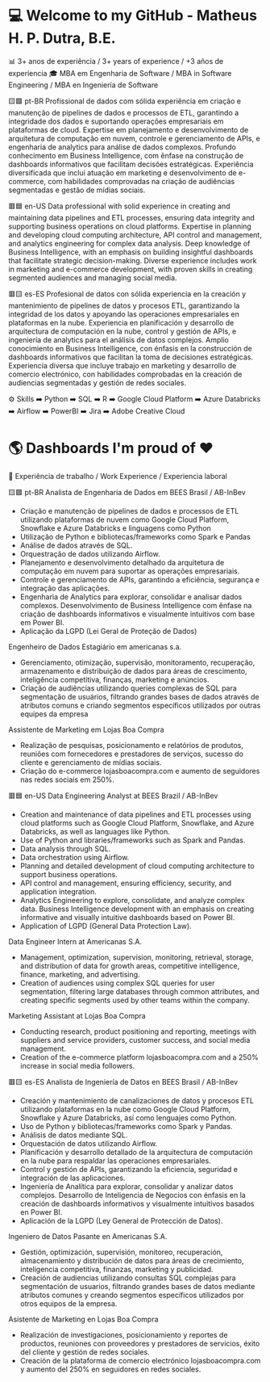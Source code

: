# 💻 Welcome to my GitHub - Matheus H. P. Dutra, B.E.

📊 3+ anos de experiência / 3+ years of experience / +3 años de experiencia
🎓 MBA em Engenharia de Software / MBA in Software Engineering / MBA en Ingeniería de Software

🟨🟩 pt-BR
Profissional de dados com sólida experiência em criação e manutenção de pipelines de dados e processos de ETL, garantindo a integridade dos dados e suportando operações empresariais em plataformas de cloud. Expertise em planejamento e desenvolvimento de arquitetura de computação em nuvem, controle e gerenciamento de APIs, e engenharia de analytics para análise de dados complexos. Profundo conhecimento em Business Intelligence, com ênfase na construção de dashboards informativos que facilitam decisões estratégicas. Experiência diversificada que inclui atuação em marketing e desenvolvimento de e-commerce, com habilidades comprovadas na criação de audiências segmentadas e gestão de mídias sociais.  

🟥🟦 en-US
Data professional with solid experience in creating and maintaining data pipelines and ETL processes, ensuring data integrity and supporting business operations on cloud platforms. Expertise in planning and developing cloud computing architecture, API control and management, and analytics engineering for complex data analysis. Deep knowledge of Business Intelligence, with an emphasis on building insightful dashboards that facilitate strategic decision-making. Diverse experience includes work in marketing and e-commerce development, with proven skills in creating segmented audiences and managing social media.  

🟥🟨 es-ES
Profesional de datos con sólida experiencia en la creación y mantenimiento de pipelines de datos y procesos ETL, garantizando la integridad de los datos y apoyando las operaciones empresariales en plataformas en la nube. Experiencia en planificación y desarrollo de arquitectura de computación en la nube, control y gestión de APIs, e ingeniería de analytics para el análisis de datos complejos. Amplio conocimiento en Business Intelligence, con énfasis en la construcción de dashboards informativos que facilitan la toma de decisiones estratégicas. Experiencia diversa que incluye trabajo en marketing y desarrollo de comercio electrónico, con habilidades comprobadas en la creación de audiencias segmentadas y gestión de redes sociales.


⚙️ Skills
➡️ Python
➡️ SQL
➡️ R
➡️ Google Cloud Platform
➡️ Azure Databricks
➡️ Airflow
➡️ PowerBI
➡️ Jira
➡️ Adobe Creative Cloud


# 🌎 Dashboards I'm proud of ❤️

💼 Experiência de trabalho / Work Experience / Experiencia laboral

🟨🟩 pt-BR
Analista de Engenharia de Dados em BEES Brasil / AB-InBev 
- Criação e manutenção de pipelines de dados e processos de ETL utilizando plataformas de nuvem como Google Cloud Platform, Snowflake e Azure Databricks e linguagens como Python
- Utilização de Python e bibliotecas/frameworks como Spark e Pandas
- Análise de dados através de SQL.
- Orquestração de dados utilizando Airflow.
- Planejamento e desenvolvimento detalhado da arquitetura de computação em nuvem para suportar as operações
empresariais.
- Controle e gerenciamento de APIs, garantindo a eficiência, segurança e integração das aplicações.
- Engenharia de Analytics para explorar, consolidar e analisar dados complexos. Desenvolvimento de Business Intelligence com ênfase na criação de dashboards informativos e visualmente intuitivos com base em Power BI.
- Aplicação da LGPD (Lei Geral de Proteção de Dados)

Engenheiro de Dados Estagiário em americanas s.a. 
- Gerenciamento, otimização, supervisão, monitoramento, recuperação, armazenamento e distribuição de dados para áreas de crescimento, inteligência competitiva, finanças, marketing e anúncios.
- Criação de audiências utilizando queries complexas de SQL para segmentação de usuários, filtrando grandes bases de dados através de atributos comuns e criando segmentos específicos utilizados por outras equipes da empresa

Assistente de Marketing em Lojas Boa Compra
- Realização de pesquisas, posicionamento e relatórios de produtos, reuniões com fornecedores e prestadores de serviços, sucesso do cliente e gerenciamento de mídias sociais.
- Criação do e-commerce lojasboacompra.com e aumento de seguidores nas redes sociais em 250%.

🟥🟦 en-US
Data Engineering Analyst at BEES Brazil / AB-InBev
- Creation and maintenance of data pipelines and ETL processes using cloud platforms such as Google Cloud Platform, Snowflake, and Azure Databricks, as well as languages like Python.
- Use of Python and libraries/frameworks such as Spark and Pandas.
- Data analysis through SQL.
- Data orchestration using Airflow.
- Planning and detailed development of cloud computing architecture to support business operations.
- API control and management, ensuring efficiency, security, and application integration.
- Analytics Engineering to explore, consolidate, and analyze complex data. Business Intelligence development with an emphasis on creating informative and visually intuitive dashboards based on Power BI.
- Application of LGPD (General Data Protection Law).

Data Engineer Intern at Americanas S.A.
- Management, optimization, supervision, monitoring, retrieval, storage, and distribution of data for growth areas, competitive intelligence, finance, marketing, and advertising.
- Creation of audiences using complex SQL queries for user segmentation, filtering large databases through common attributes, and creating specific segments used by other teams within the company.

Marketing Assistant at Lojas Boa Compra
- Conducting research, product positioning and reporting, meetings with suppliers and service providers, customer success, and social media management.
- Creation of the e-commerce platform lojasboacompra.com and a 250% increase in social media followers. 

🟥🟨 es-ES
Analista de Ingeniería de Datos en BEES Brasil / AB-InBev
- Creación y mantenimiento de canalizaciones de datos y procesos ETL utilizando plataformas en la nube como Google Cloud Platform, Snowflake y Azure Databricks, así como lenguajes como Python.
- Uso de Python y bibliotecas/frameworks como Spark y Pandas.
- Análisis de datos mediante SQL.
- Orquestación de datos utilizando Airflow.
- Planificación y desarrollo detallado de la arquitectura de computación en la nube para respaldar las operaciones empresariales.
- Control y gestión de APIs, garantizando la eficiencia, seguridad e integración de las aplicaciones.
- Ingeniería de Analítica para explorar, consolidar y analizar datos complejos. Desarrollo de Inteligencia de Negocios con énfasis en la creación de dashboards informativos y visualmente intuitivos basados en Power BI.
- Aplicación de la LGPD (Ley General de Protección de Datos).

Ingeniero de Datos Pasante en Americanas S.A.
- Gestión, optimización, supervisión, monitoreo, recuperación, almacenamiento y distribución de datos para áreas de crecimiento, inteligencia competitiva, finanzas, marketing y publicidad.
- Creación de audiencias utilizando consultas SQL complejas para segmentación de usuarios, filtrando grandes bases de datos mediante atributos comunes y creando segmentos específicos utilizados por otros equipos de la empresa.

Asistente de Marketing en Lojas Boa Compra
- Realización de investigaciones, posicionamiento y reportes de productos, reuniones con proveedores y prestadores de servicios, éxito del cliente y gestión de redes sociales.
- Creación de la plataforma de comercio electrónico lojasboacompra.com y aumento del 250% en seguidores en redes sociales.
